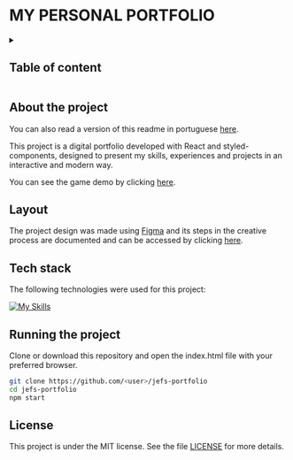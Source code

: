 <h1>MY PERSONAL PORTFOLIO</h1>

<details>
  <summary>
    <h2>Table of content</h2>
  </summary>

- [About the project](#about-the-project)
- [Layout](#layout)
- [Tech stack](#tech-stack)
- [Running the project](#running-the-project)
- [License](#license)
</details>

## About the project

You can also read a version of this readme in portuguese [here](https://github.com/jefersonsilva01/jefs-portfolio/blob/main/README-pt_BR.md).

This project is a digital portfolio developed with React and styled-components, designed to present my skills, experiences and projects in an interactive and modern way.

You can see the game demo by clicking [here](https://jefersonsilva01.github.io/Valorant-The-Card-Game/).

## Layout

The project design was made using [Figma](https://www.figma.com/) and its steps in the creative process are documented and can be accessed by clicking [here](https://www.figma.com/design/b5ecahDsYWKCtTpI37F7m3/PORTFOLIO?node-id=0-1&t=FOFKcYDNt2uVcVUO-1).

## Tech stack

The following technologies were used for this project:

[![My Skills](https://skillicons.dev/icons?i=vscode,react,styledcomponents,git,github,figma,vercel)](https://skillicons.dev)

## Running the project

Clone or download this repository and open the index.html file with your preferred browser.

```bash
git clone https://github.com/<user>/jefs-portfolio
cd jefs-portfolio
npm start
```

## License

This project is under the MIT license. See the file [LICENSE](https://github.com/jefersonsilva01/jefs-portfolio/blob/main/LICENSE) for more details.
